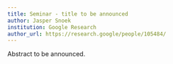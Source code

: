 ```yaml
---
title: Seminar - title to be announced
author: Jasper Snoek
institution: Google Research
author_url: https://research.google/people/105484/
---
```


Abstract to be announced.